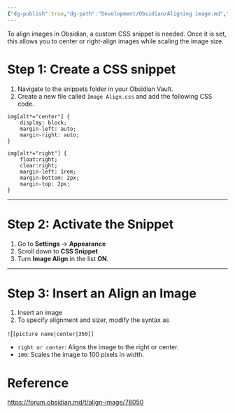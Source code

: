 ```yaml
---
{"dg-publish":true,"dg-path":"Development/Obsidian/Aligning image.md","permalink":"/development/obsidian/aligning-image/","tags":["type/tutorial"],"created":"2024-12-08T16:40:52.788+01:00","updated":"2024-12-15T23:29:19.560+01:00"}
---
```


To align images in Obsidian, a custom CSS snippet is needed. Once it is set, this allows you to center or right-align images while scaling the image size. 

# Step 1: Create a CSS snippet

1. Navigate to the snippets folder in your Obsidian Vault. 
2. Create a new file called `Image Align.css` and add the following CSS code.

```
img[alt*="center"] {
    display: block;
    margin-left: auto;
    margin-right: auto;
}

img[alt*="right"] {
    float:right;
    clear:right;
    margin-left: 1rem;
    margin-bottom: 2px;
    margin-top: 2px;
}
```

---

# Step 2: Activate the Snippet

1. Go to **Settings** → **Appearance** 
2. Scroll down to **CSS Snippet**
3. Turn  **Image Align** in the list **ON**.


---

# Step 3: Insert an Align an Image

1. Insert an image
2. To specify alignment and sizer, modify the syntax as

`!`[`[picture name|center|350]]`

- `right or center`: Aligns the image to the right or center.
- `100`: Scales the image to 100 pixels in width.



# Reference

https://forum.obsidian.md/t/align-image/78050